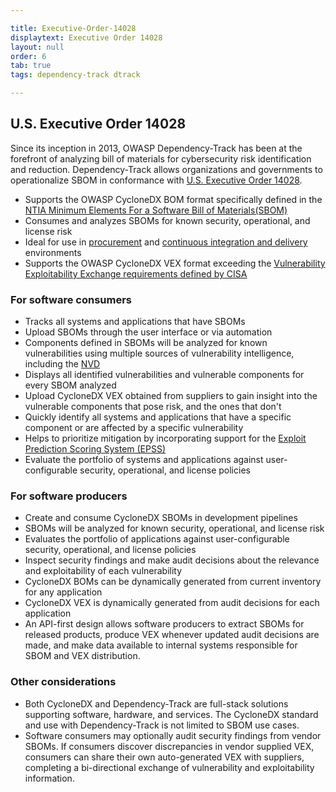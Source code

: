 ```yaml
---

title: Executive-Order-14028
displaytext: Executive Order 14028
layout: null
order: 6
tab: true
tags: dependency-track dtrack

---
```


## U.S. Executive Order 14028

Since its inception in 2013, OWASP Dependency-Track has been at the forefront of analyzing bill of materials for cybersecurity
risk identification and reduction. Dependency-Track allows organizations and governments to operationalize SBOM in
conformance with [U.S. Executive Order 14028](https://www.whitehouse.gov/briefing-room/presidential-actions/2021/05/12/executive-order-on-improving-the-nations-cybersecurity/).

* Supports the OWASP CycloneDX BOM format specifically defined in the [NTIA Minimum Elements For a Software Bill of Materials(SBOM)](https://www.ntia.gov/files/ntia/publications/sbom_minimum_elements_report.pdf)
* Consumes and analyzes SBOMs for known security, operational, and license risk
* Ideal for use in [procurement](https://docs.dependencytrack.org/usage/procurement/) and [continuous integration and delivery](https://docs.dependencytrack.org/usage/cicd/) environments
* Supports the OWASP CycloneDX VEX format exceeding the [Vulnerability Exploitability Exchange requirements defined by CISA](https://www.cisa.gov/sites/default/files/publications/VEX_Use_Cases_Document_508c.pdf)

### For software consumers

* Tracks all systems and applications that have SBOMs
* Upload SBOMs through the user interface or via automation
* Components defined in SBOMs will be analyzed for known vulnerabilities using multiple sources of vulnerability intelligence, including the [NVD](https://nvd.nist.gov/)
* Displays all identified vulnerabilities and vulnerable components for every SBOM analyzed
* Upload CycloneDX VEX obtained from suppliers to gain insight into the vulnerable components that pose risk, and the ones that don't
* Quickly identify all systems and applications that have a specific component or are affected by a specific vulnerability
* Helps to prioritize mitigation by incorporating support for the [Exploit Prediction Scoring System (EPSS)](https://www.first.org/epss/)
* Evaluate the portfolio of systems and applications against user-configurable security, operational, and license policies

### For software producers

* Create and consume CycloneDX SBOMs in development pipelines
* SBOMs will be analyzed for known security, operational, and license risk
* Evaluates the portfolio of applications against user-configurable security, operational, and license policies
* Inspect security findings and make audit decisions about the relevance and exploitability of each vulnerability
* CycloneDX BOMs can be dynamically generated from current inventory for any application
* CycloneDX VEX is dynamically generated from audit decisions for each application
* An API-first design allows software producers to extract SBOMs for released products, produce VEX whenever updated audit decisions are made, and make data available to internal systems responsible for SBOM and VEX distribution.

### Other considerations

* Both CycloneDX and Dependency-Track are full-stack solutions supporting software, hardware, and services. The CycloneDX standard and use with Dependency-Track is not limited to SBOM use cases.
* Software consumers may optionally audit security findings from vendor SBOMs. If consumers discover discrepancies in vendor supplied VEX, consumers can share their own auto-generated VEX with suppliers, completing a bi-directional exchange of vulnerability and exploitability information.
